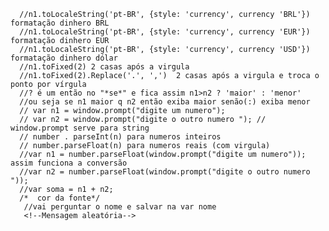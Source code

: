       //n1.toLocaleString('pt-BR', {style: 'currency', currency 'BRL'}) formatação dinhero BRL
      //n1.toLocaleString('pt-BR', {style: 'currency', currency 'EUR'}) formatação dinhero EUR
      //n1.toLocaleString('pt-BR', {style: 'currency', currency 'USD'}) formatação dinhero dólar
      //n1.toFixed(2) 2 casas após a virgula
      //n1.toFixed(2).Replace('.', ',')  2 casas após a virgula e troca o ponto por vírgula
      //? é um então no "*se*" e fica assim n1>n2 ? 'maior' : 'menor'
      //ou seja se n1 maior q n2 então exiba maior senão(:) exiba menor
      // var n1 = window.prompt("digite um numero");
      // var n2 = window.prompt("digite o outro numero "); // window.prompt serve para string
      // number . parseInt(n) para numeros inteiros
      // number.parseFloat(n) para numeros reais (com virgula)
      //var n1 = number.parseFloat(window.prompt("digite um numero")); assim funciona a conversão
      //var n2 = number.parseFloat(window.prompt("digite o outro numero "));
      //var soma = n1 + n2;
      /*  cor da fonte*/
       //vai perguntar o nome e salvar na var nome
       <!--Mensagem aleatória-->
